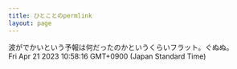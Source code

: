```yaml
---
title: ひとことのpermlink
layout: page
---
```

<div class="box" dt="1682042296164">
  波がでかいという予報は何だったのかというくらいフラット。ぐぬぬ。
  <div class="content is-small">Fri Apr 21 2023 10:58:16 GMT+0900 (Japan Standard Time)</div>
</div>